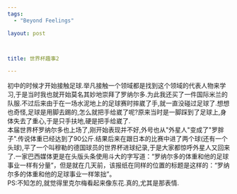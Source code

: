 ```yaml
--- 
tags: 
  - "Beyond Feelings"

layout: post



title: 世界杯趣事2

---
```

<div id="msgcns!5F971C000415D85F!437" class="bvMsg">
<div>初中的时候才开始接触足球.举凡接触一个领域都是找到这个领域的代表人物来学习,于是当时我也就开始莫名其妙地崇拜了罗纳尔多.为此我还买了一件国际米兰的队服.不过后来由于在一场水泥地上的足球赛时摔崴了手,就一直没碰过足球了.想想也奇怪,足球是用脚去踢的,怎么就把手给崴了呢?原来当时是一脚踩到了足球上,身体失去了重心,于是只手扶地,硬是把手给崴了.</div>
<div>本届世界杯罗纳尔多也上场了,刚开始表现并不好,外号也从"外星人"变成了"罗胖子".传说体重已经达到了90公斤.结果后来在跟日本的比赛中进了两个球(还有一个头球),平了一个叫穆勒的德国球员的世界杯进球纪录,于是大家都惊呼外星人又回来了.一家巴西媒体更是在头版头条使用斗大的字写道：“罗纳尔多的体重和他的足球事业一样有分量”，但是就在几天前，该报纸在同样的位置的标题是这样的：“罗纳尔多的体重和他的足球事业一样笨拙”。</div>
<div>PS:不知怎的,就觉得里克尔梅看起来像东花.真的,尤其是那表情.</div>
</div>
